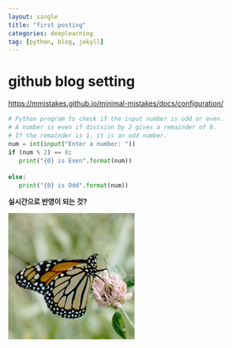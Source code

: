 ```yaml
---
layout: single
title: "first posting"
categories: deeplearning
tag: [python, blog, jekyll]
---
```


# github blog setting

https://mmistakes.github.io/minimal-mistakes/docs/configuration/


```python
# Python program to check if the input number is odd or even.
# A number is even if division by 2 gives a remainder of 0.
# If the remainder is 1, it is an odd number.
num = int(input("Enter a number: "))
if (num % 2) == 0:
   print("{0} is Even".format(num))

else:
   print("{0} is Odd".format(num))
```





**실시간으로 반영이 되는 것?**

![butterfly](/images/2023-08-04-first/butterfly.bmp)
